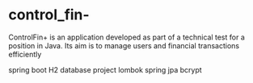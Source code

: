 # control_fin-

ControlFin+ is an application developed as part of a technical test for a position in Java. Its aim is to manage users and financial transactions efficiently

spring boot
H2 database project
lombok
spring jpa
bcrypt
